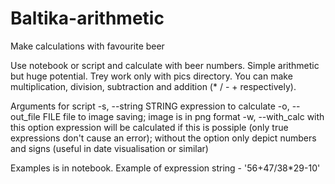 # Baltika-arithmetic
Make calculations with favourite beer

Use notebook or script and calculate with beer numbers. Simple arithmetic but huge potential. Trey work only with pics directory. You can make multiplication, division, subtraction and addition (* / - + respectively). 

Arguments for script
  -s, --string STRING     expression to calculate
  -o, --out_file FILE     file to image saving; image is in png format
  -w, --with_calc         with this option expression will be calculated if this is possiple (only true expressions don't cause 
                          an error); without the option only depict numbers and signs (useful in date visualisation or similar)
                          
Examples is in notebook. Example of expression string - '56+47/38*29-10'
